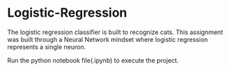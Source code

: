 # Logistic-Regression
The logistic regression classifier is built to recognize cats. This assignment was built through a Neural Network mindset where logistic regression represents a single neuron. 

Run the python notebook file(.ipynb) to execute the project.